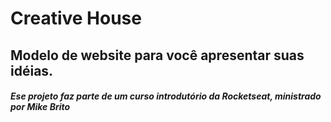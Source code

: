 ﻿# Creative House
 ## Modelo de website para você apresentar suas idéias.
 
 ##### Ese projeto faz parte de um curso introdutório da Rocketseat, ministrado por Mike Brito
 
